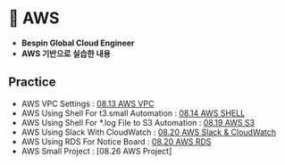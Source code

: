 # 📗 AWS
- **Bespin Global Cloud Engineer**
- **AWS 기반으로 실습한 내용**
## Practice
- AWS VPC Settings : [08.13 AWS VPC](practice/01_AWS.md)
- AWS Using Shell For t3.small Automation : [08.14 AWS SHELL](practice/02_AWS.md)
- AWS Using Shell For *.log File to S3 Automation : [08.19 AWS S3](practice/03_AWS.md)
- AWS Using Slack With CloudWatch : [08.20 AWS Slack & CloudWatch](practice/04_AWS.md)
- AWS Using RDS For Notice Board : [08.20 AWS RDS](practice/05_AWS.md)
- AWS Small Project : [08.26 AWS Project]
